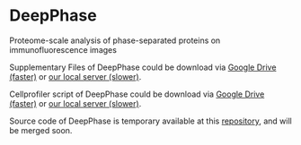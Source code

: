 # DeepPhase
Proteome-scale analysis of phase-separated proteins on immunofluorescence images

Supplementary Files of DeepPhase could be download via [Google Drive (faster)](https://drive.google.com/uc?id=1aSUeEyYBxNNI5-4tSvcDBp0C4IOZ_C8F&export=download) or [our local server (slower)](http://db.phasep.pro/static/PhaSeq.zip).

Cellprofiler script of DeepPhase could be download via [Google Drive (faster)](https://drive.google.com/uc?id=1aSUeEyYBxNNI5-4tSvcDBp0C4IOZ_C8F&export=download) or [our local server (slower)](http://db.phasep.pro/static/PhaSeq.zip).

Source code of DeepPhase is temporary available at this [repository](https://github.com/cheneyyu/IDeepPhase), and will be merged soon.
